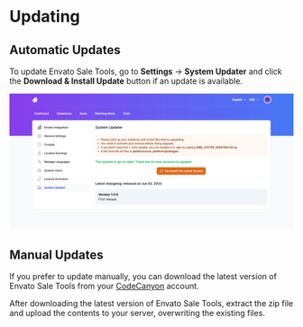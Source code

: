 # Updating

## Automatic Updates

To update Envato Sale Tools, go to **Settings** -> **System Updater** and click the **Download & Install Update**
button if an update is available.

![Update](images/update.png)

## Manual Updates

If you prefer to update manually, you can download the latest version of Envato Sale Tools from
your [CodeCanyon](https://codecanyon.net/downloads) account.

After downloading the latest version of Envato Sale Tools, extract the zip file and upload the contents to your server,
overwriting the existing files.
